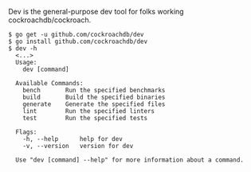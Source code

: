 Dev is the general-purpose dev tool for folks working cockroachdb/cockroach.

    $ go get -u github.com/cockroachdb/dev
    $ go install github.com/cockroachdb/dev
    $ dev -h
      <...>
      Usage:
        dev [command]

      Available Commands:
        bench       Run the specified benchmarks
        build       Build the specified binaries
        generate    Generate the specified files
        lint        Run the specified linters
        test        Run the specified tests

      Flags:
        -h, --help      help for dev
        -v, --version   version for dev

      Use "dev [command] --help" for more information about a command.
